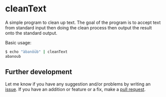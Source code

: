 # cleanText

A simple program to clean up text. The goal of the program is to accept text from standard input then doing the clean process then output the result onto the standard output.

Basic usage:

```sh
$ echo "àbanôūb" | cleanText
abanoub
```

## Further development

Let me know if you have any suggestion and/or problems by writing an [issue](https://github.com/abanoubha/cleanText/issues). If you have an addition or feature or a fix, make a [pull request](https://github.com/abanoubha/cleanText/pulls).
